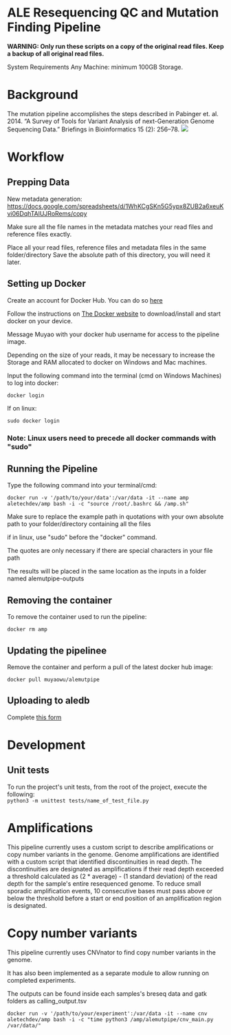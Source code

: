# ALE Resequencing QC and Mutation Finding Pipeline 
**WARNING: Only run these scripts on a copy of the original read files. Keep a backup of all original read files.**

System Requirements
Any Machine: minimum 100GB Storage.


# Background
The mutation pipeline accomplishes the steps described in Pabinger et. al. 2014. “A Survey of Tools for Variant Analysis of next-Generation Genome Sequencing Data.” Briefings in Bioinformatics 15 (2): 256–78.
![](docs/alemutpipe_workflow.png)


# Workflow

## Prepping Data

New metadata generation: https://docs.google.com/spreadsheets/d/1WhKCgSKn5G5ypx8ZUB2a6xeuKvi06DqhTAlUJRoRems/copy

Make sure all the file names in the metadata matches your read files and reference files exactly.

Place all your read files, reference files and metadata files in the same folder/directory
Save the absolute path of this directory, you will need it later.

## Setting up Docker

Create an account for Docker Hub. You can do so [here](https://hub.docker.com/signup)

Follow the instructions on [The Docker website](https://docs.docker.com/install/) to download/install and start docker on your device.

Message Muyao with your docker hub username for access to the pipeline image.

Depending on the size of your reads, it may be necessary to increase the Storage and RAM allocated to docker on Windows and Mac machines.

Input the following command into the terminal (cmd on Windows Machines) to log into docker:

```
docker login
```

If on linux:
```
sudo docker login
```

### Note: Linux users need to precede all docker commands with "sudo"


## Running the Pipeline


Type the following command into your terminal/cmd:

```
docker run -v '/path/to/your/data':/var/data -it --name amp aletechdev/amp bash -i -c "source /root/.bashrc && /amp.sh"
```

Make sure to replace the example path in quotations with your own absolute path to your folder/directory containing all the files

if in linux, use "sudo" before the "docker" command.

The quotes are only necessary if there are special characters in your file path

The results will be placed in the same location as the inputs in a folder named alemutpipe-outputs

## Removing the container

To remove the container used to run the pipeline:

```
docker rm amp
```

## Updating the pipelinee

Remove the container and perform a pull of the latest docker hub image:

```
docker pull muyaowu/alemutpipe
```


## Uploading to aledb

Complete [this form](https://goo.gl/forms/RzPc44dBd6rmTRDs2)


# Development

## Unit tests

To run the project's unit tests, from the root of the project, execute the following:  
`python3 -m unittest tests/name_of_test_file.py`

# Amplifications

This pipeline currently uses a custom script to describe amplifications or copy number variants in the genome. Genome amplifications are identified with a custom script that identified discontinuities in read depth. The discontinuities are designated as amplifications if their read depth exceeded a threshold calculated as (2 * average) - (1 standard deviation) of the read depth for the sample's entire resequenced genome. To reduce small sporadic amplification events, 10 consecutive bases must pass above or below the threshold before a start or end position of an amplification region is designated.


# Copy number variants

This pipeline currently uses CNVnator to find copy number variants in the genome.

It has also been implemented as a separate module to allow running on completed experiments.

The outputs can be found inside each samples's breseq data and gatk folders as calling_output.tsv

```
docker run -v '/path/to/your/experiment':/var/data -it --name cnv aletechdev/amp bash -i -c "time python3 /amp/alemutpipe/cnv_main.py /var/data/"
```
